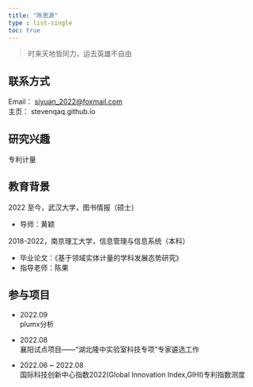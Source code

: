 ```yaml
---
title: "陈思源"
type : list-single
toc: true
---
```



>  时来天地皆同力，运去英雄不自由



## 联系方式


Email：   siyuan_2022@foxmail.com   
主页：    stevenqaq.github.io


## 研究兴趣
    
    
专利计量
    
    
## 教育背景

2022 至今，武汉大学，图书情报（硕士）
  
   - 导师：黄颖

2018-2022，南京理工大学，信息管理与信息系统（本科）

   - 毕业论文：《基于领域实体计量的学科发展态势研究》
   - 指导老师：陈果

## 参与项目
   - 2022.09  
      plumx分析    

   - 2022.08   
      襄阳试点项目——“湖北隆中实验室科技专项”专家遴选工作   

   - 2022.06 ~ 2022.08    
      国际科技创新中心指数2022(Global Innovation Index,GIHI)专利指数测度    












